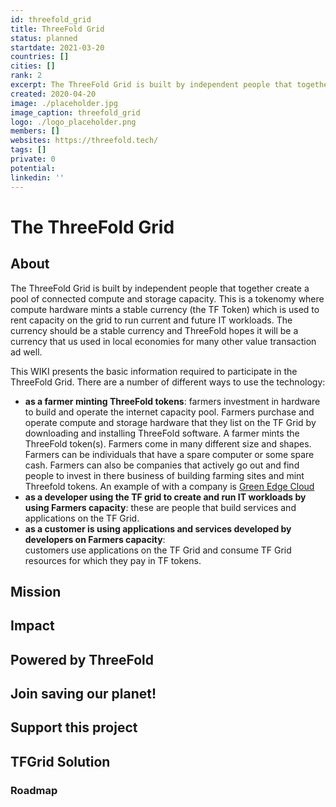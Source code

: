 ```yaml
---
id: threefold_grid
title: ThreeFold Grid
status: planned
startdate: 2021-03-20
countries: []
cities: []
rank: 2
excerpt: The ThreeFold Grid is built by independent people that together create a pool of connected compute and storage capacity.
created: 2020-04-20
image: ./placeholder.jpg
image_caption: threefold_grid
logo: ./logo_placeholder.png
members: []
websites: https://threefold.tech/
tags: []
private: 0
potential:
linkedin: ''
---
```


# The ThreeFold Grid

## About

The ThreeFold Grid is built by independent people that together create a pool of connected compute and storage capacity. This is a tokenomy where compute hardware mints a stable currency (the TF Token) which is used to rent capacity on the grid to run current and future IT workloads.  The currency should be a stable currency and ThreeFold hopes it will be a currency that us used in local economies for many other value transaction ad well.

This WIKI presents the basic information required to participate in the ThreeFold Grid.  There are a number of different ways to use the technology:
- **as a farmer minting ThreeFold tokens**:
farmers investment in hardware to build and operate the internet capacity pool.  Farmers purchase and operate compute and storage hardware that they list on the TF Grid by downloading and installing ThreeFold software.  A farmer mints the ThreeFold token(s).  Farmers come in many different size and shapes.  Farmers can be individuals that have a spare computer or some spare cash.  Farmers can also be companies that actively go out and find people to invest in there business of building farming sites and mint Threefold tokens.  An example of with a company is [Green Edge Cloud](https://www.greenedgecloud.com/)
- **as a developer using the TF grid to create and run IT workloads by using Farmers capacity**:
these are people that build services and applications on the TF Grid.
- **as a customer is using applications and services developed by developers on Farmers capacity**:  
customers use applications on the TF Grid and consume TF Grid resources for which they pay in TF tokens.

## Mission

## Impact

## Powered by ThreeFold

## Join saving our planet!

## Support this project

## TFGrid Solution

### Roadmap